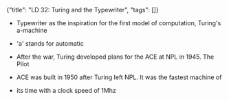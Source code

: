 {"title": "LD 32: Turing and the Typewriter", "tags": []}

* Typewriter as the inspiration for the first model of computation, Turing's a-machine
* 'a' stands for automatic

* After the war, Turing developed plans for the ACE at NPL in 1945. The Pilot
* ACE was built in 1950 after Turing left NPL. It was the fastest machine of
* its time with a clock speed of 1Mhz

